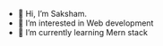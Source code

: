 - 👋 Hi, I’m Saksham.
- 👀 I’m interested in Web development
- 🌱 I’m currently learning Mern stack

<!---
munjalSaksham71/munjalSaksham71 is a ✨ special ✨ repository because its `README.md` (this file) appears on your GitHub profile.
You can click the Preview link to take a look at your changes.
--->
